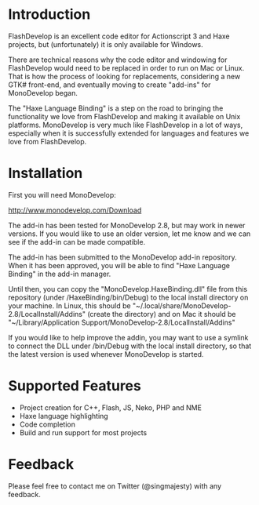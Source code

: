 # Introduction

FlashDevelop is an excellent code editor for Actionscript 3 and Haxe projects, but (unfortunately) it is only available for Windows.

There are technical reasons why the code editor and windowing for FlashDevelop would need to be replaced in order to run on Mac or Linux. That is how the process of looking for replacements, considering a new GTK# front-end, and eventually moving to create "add-ins" for MonoDevelop began.

The "Haxe Language Binding" is a step on the road to bringing the functionality we love from FlashDevelop and making it available on Unix platforms. MonoDevelop is very much like FlashDevelop in a lot of ways, especially when it is successfully extended for languages and features we love from FlashDevelop.


# Installation

First you will need MonoDevelop:

http://www.monodevelop.com/Download

The add-in has been tested for MonoDevelop 2.8, but may work in newer versions. If you would like to use an older version, let me know and we can see if the add-in can be made compatible.

The add-in has been submitted to the MonoDevelop add-in repository. When it has been approved, you will be able to find "Haxe Language Binding" in the add-in manager.

Until then, you can copy the "MonoDevelop.HaxeBinding.dll" file from this repository (under /HaxeBinding/bin/Debug) to the local install directory on your machine. In Linux, this should be "~/.local/share/MonoDevelop-2.8/LocalInstall/Addins" (create the directory) and on Mac it should be "~/Library/Application Support/MonoDevelop-2.8/LocalInstall/Addins"

If you would like to help improve the addin, you may want to use a symlink to connect the DLL under /bin/Debug with the local install directory, so that the latest version is used whenever MonoDevelop is started. 


# Supported Features

* Project creation for C++, Flash, JS, Neko, PHP and NME
* Haxe language highlighting
* Code completion
* Build and run support for most projects


# Feedback

Please feel free to contact me on Twitter (@singmajesty) with any feedback.

